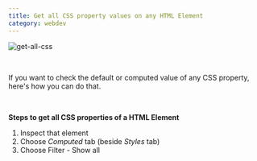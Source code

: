 ```yaml
---
title: Get all CSS property values on any HTML Element
category: webdev
---
```


![get-all-css](https://user-images.githubusercontent.com/43666833/142759858-9920dc0c-348a-4b26-a900-9418cb21dfeb.gif)

<br />

If you want to check the default or computed value of any CSS property, here's how you can do that.

<br />

**Steps to get all CSS properties of a HTML Element**

1. Inspect that element
2. Choose _Computed_ tab (beside _Styles_ tab)
3. Choose Filter - Show all
